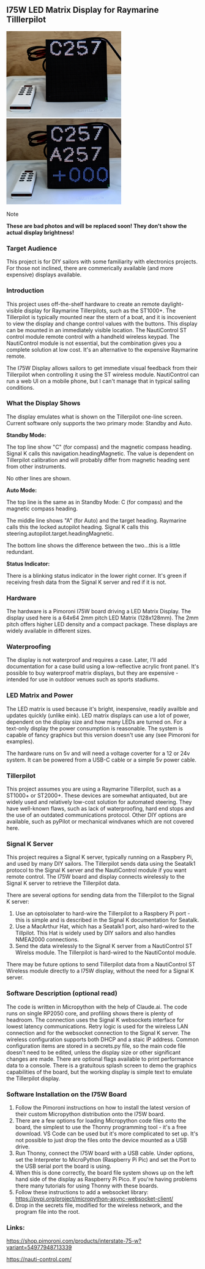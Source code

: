 ## I75W LED Matrix Display for Raymarine Tilllerpilot

<img src="stby_mode_sm.jpg" width="300"><img src="auto_mode_sm.jpg" width="300">

> [!NOTE]
> **These are bad photos and will be replaced soon! They don't show the actual display brightness!**

### Target Audience
This project is for DIY sailors with some familiarity with electronics projects. For those not inclined, there are commerically available (and more expensive) displays available.

### Introduction
This project uses off-the-shelf hardware to create an remote daylight-visible display for Raymarine Tillerpilots, such as the ST1000+. The Tillerpilot is typically mounted near the stern of a boat, and it is incovenient to view the display and change control values with the buttons. This display can be mounted in an immediately visible location. The NautiControl ST control module remote control with a handheld wireless keypad. The NautiControl module is not essential, but the combination gives you a complete solution at low cost. It's an alternative to the expensive Raymarine remote.

The I75W Display allows sailors to get immediate visual feedback from their Tillerpilot when controlling it using the ST wireless module. NautiControl can run a web UI on a mobile phone, but I can't manage that in typical sailing conditions.

### What the Display Shows
The display emulates what is shown on the Tillerpilot one-line screen. Current software only supports the two primary mode: Standby and Auto. 

__Standby Mode:__

The top line show "C" (for compass) and the magnetic compass heading. Signal K calls this navigation.headingMagnetic. The value is dependent on Tillerpilot calibration and will probably differ from magnetic heading sent from other instruments.

No other lines are shown.

__Auto Mode:__

The top line is the same as in Standby Mode:  C (for compass) and the magnetic compass heading.

The middle line shows "A" (for Auto) and the target heading. Raymarine calls this the locked autopilot heading. Signal K calls this steering.autopilot.target.headingMagnetic.

The bottom line shows the difference between the two...this is a little redundant.

__Status Indicator:__

There is a blinking status indicator in the lower right corner. It's green if receiving fresh data from the Signal K server and red if it is not.

### Hardware
The hardware is a Pimoroni I75W board driving a LED Matrix Display. The display used here is a 64x64 2mm pitch LED Matrix (128x128mm). The 2mm pitch offers higher LED density and a compact package. These displays are widely available in different sizes.

### Waterproofing
The display is not waterproof and requires a case. Later, I'll add documentation for a case build using a low-reflective acrylic front panel. It's possible to buy waterproof matrix displays, but they are expensive - intended for use in outdoor venues such as sports stadiums.

### LED Matrix and Power 
The LED matrix is used because it's bright, inexpensive, readily availble and updates quickly (unlike eink). LED matrix displays can use a lot of power, dependent on the display size and how many LEDs are turned on. For a text-only display the power consumption is reasonable. The system is capable of fancy graphics but this version doesn't use any (see Pimoroni for examples). 

The hardware runs on 5v and will need a voltage coverter for a 12 or 24v system. It can be powered from a USB-C cable or a simple 5v power cable.

### Tillerpilot
This project assumes you are using a Raymarine Tillerpilot, such as a ST1000+ or ST2000+. These devices are somewhat antiquated, but are widely used and relatively low-cost solution for automated steering. They have well-known flaws, such as lack of waterproofing, hard end stops and the use of an outdated communications protocol. Other DIY options are available, such as pyPilot or mechanical windvanes which are not covered here.

### Signal K Server
This project requires a Signal K server, typically running on a Raspbery Pi, and used by many DIY sailors. The Tillerpilot sends data using the Seatalk1 protocol to the Signal K server and the NautiControl module if you want remote control. The I75W board and display connects wirelessly to the Signal K server to retrieve the Tillerpilot data.

There are several options for sending data from the Tillerpilot to the Signal K server:
1) Use an optoisolater to hard-wire the Tillerpilot to a Raspbery Pi port - this is simple and is described in the Signal K documentation for Seatalk.
2) Use a MacArthur Hat, which has a Seatalk1 port, also hard-wired to the Tillpilot. This Hat is widely used by DIY sailors and also handles NMEA2000 connections.
3) Send the data wirelessly to the Signal K server from a NautiControl ST Wirelss module. The Tillerpilot is hard-wired to the NautiContol module.

There may be future options to send Tillerpilot data from a NautiControl ST Wireless module directly to a I75W display, without the need for a Signal K server.

### Software Description (optional read)
The code is written in Micropython with the help of Claude.ai. The code runs on single RP2050 core, and profiling shows there is plenty of headroom.
The connection uses the Signal K websockets interface for lowest latency communications.
Retry logic is used for the wireless LAN connection and for the websocket connection to the Signal K server.
The wireless configuration supports both DHCP and a staic IP address.
Common configuration items are stored in a secrets.py file, so the main code file doesn't need to be edited, unless the display size or other significant changes are made.
There are optional flags available to print performance data to a console.
There is a gratuitous splash screen to demo the graphics capabilities of the board, but the working display is simple text to emulate the Tillerpilot display.

### Software Installation on the I75W Board
1) Follow the Pimoroni instructions on how to install the latest version of their custom Micropython distribution onto the I75W board.
2) There are a few options for loading Micropython code files onto the board, the simplest to use the Thonny programming tool - it's a free download. VS Code can be used but it's more complicated to set up. It's not possible to just drop the files onto the device mounted as a USB drive.
3) Run Thonny, connect the I75W board with a USB cable. Under options, set the Interpreter to MicroPython (Raspberry Pi Pic) and set the Port to the USB serial port the board is using.
4) When this is done correctly, the board file system shows up on the left hand side of the display as Raspberry Pi Pico. If you're having problems there many tutorials for using Thonny with these boards.
3) Follow these instructions to add a websocket library: https://pypi.org/project/micropython-async-websocket-client/
5) Drop in the secrets file, modified for the wireless network, and the program file into the root.

### Links:

https://shop.pimoroni.com/products/interstate-75-w?variant=54977948713339

https://nauti-control.com/







